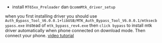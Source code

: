 - install `MT65xx_Preloader` dan `QcommMtk_driver_setup`


when you first installing driver you should use `Auth_Bypass_Tool_V6.0.0.1+libUSB/MTK_Auth_Bypass_Tool_V6.0.0.1/mtksecbypass.exe` instead of `mtk_bypass_rev4.exe` then `click bypass` to install mtk driver automatically when phone connected on download mode. Then connect your phone. [video tutorial](https://www.youtube.com/watch?v=qRue5C1Drmw)